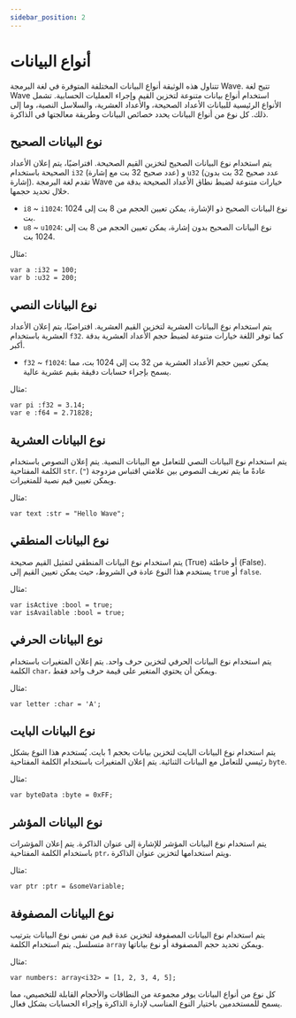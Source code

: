 ```yaml
---
sidebar_position: 2
---
```


# أنواع البيانات

تتناول هذه الوثيقة أنواع البيانات المختلفة المتوفرة في لغة البرمجة Wave. تتيح لغة Wave استخدام أنواع بيانات متنوعة لتخزين القيم وإجراء العمليات الحسابية. تشمل الأنواع الرئيسية للبيانات الأعداد الصحيحة، والأعداد العشرية، والسلاسل النصية، وما إلى ذلك. كل نوع من أنواع البيانات يحدد خصائص البيانات وطريقة معالجتها في الذاكرة.

## نوع البيانات الصحيح
يتم استخدام نوع البيانات الصحيح لتخزين القيم الصحيحة. افتراضيًا، يتم إعلان الأعداد الصحيحة باستخدام `i32` (عدد صحيح 32 بت مع إشارة) و `u32` (عدد صحيح 32 بت بدون إشارة). تقدم لغة البرمجة Wave خيارات متنوعة لضبط نطاق الأعداد الصحيحة بدقة من خلال تحديد حجمها.

* `i8` ~ `i1024`: نوع البيانات الصحيح ذو الإشارة، يمكن تعيين الحجم من 8 بت إلى 1024 بت.
* `u8` ~ `u1024`: نوع البيانات الصحيح بدون إشارة، يمكن تعيين الحجم من 8 بت إلى 1024 بت.

مثال:
```wave
var a :i32 = 100;
var b :u32 = 200;
```

## نوع البيانات النصي
يتم استخدام نوع البيانات العشرية لتخزين القيم العشرية. افتراضيًا، يتم إعلان الأعداد العشرية باستخدام `f32`. كما توفر اللغة خيارات متنوعة لضبط حجم الأعداد العشرية بدقة أكبر.

* `f32` ~ `f1024`: يمكن تعيين حجم الأعداد العشرية من 32 بت إلى 1024 بت، مما يسمح بإجراء حسابات دقيقة بقيم عشرية عالية.

مثال:
```wave
var pi :f32 = 3.14;
var e :f64 = 2.71828;
```

## نوع البيانات العشرية
يتم استخدام نوع البيانات النصي للتعامل مع البيانات النصية. يتم إعلان النصوص باستخدام الكلمة المفتاحية `str`. عادةً ما يتم تعريف النصوص بين علامتي اقتباس مزدوجة (`"`) ويمكن تعيين قيم نصية للمتغيرات.

مثال:
```wave
var text :str = "Hello Wave";
```

## نوع البيانات المنطقي
يتم استخدام نوع البيانات المنطقي لتمثيل القيم صحيحة (True) أو خاطئة (False). يستخدم هذا النوع عادة في الشروط، حيث يمكن تعيين القيم إلى `true` أو `false`.

مثال:
```wave
var isActive :bool = true;
var isAvailable :bool = true;
```

## نوع البيانات الحرفي
يتم استخدام نوع البيانات الحرفي لتخزين حرف واحد. يتم إعلان المتغيرات باستخدام الكلمة `char`، ويمكن أن يحتوي المتغير على قيمة حرف واحد فقط.

مثال:
```wave
var letter :char = 'A';
```

## نوع البيانات البايت
يتم استخدام نوع البيانات البايت لتخزين بيانات بحجم 1 بايت. يُستخدم هذا النوع بشكل رئيسي للتعامل مع البيانات الثنائية. يتم إعلان المتغيرات باستخدام الكلمة المفتاحية `byte`.

مثال:
```wave
var byteData :byte = 0xFF;
```

## نوع البيانات المؤشر
يتم استخدام نوع البيانات المؤشر للإشارة إلى عنوان الذاكرة. يتم إعلان المؤشرات باستخدام الكلمة المفتاحية `ptr`، ويتم استخدامها لتخزين عنوان الذاكرة.

مثال:
```wave
var ptr :ptr = &someVariable;
```

## نوع البيانات المصفوفة
يتم استخدام نوع البيانات المصفوفة لتخزين عدة قيم من نفس نوع البيانات بترتيب متسلسل. يتم استخدام الكلمة `array` ويمكن تحديد حجم المصفوفة أو نوع بياناتها.

مثال:
```wave
var numbers: array<i32> = [1, 2, 3, 4, 5];
```

كل نوع من أنواع البيانات يوفر مجموعة من النطاقات والأحجام القابلة للتخصيص، مما يسمح للمستخدمين باختيار النوع المناسب لإدارة الذاكرة وإجراء الحسابات بشكل فعال.